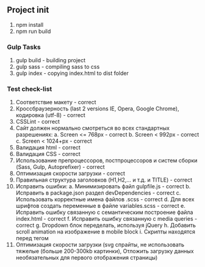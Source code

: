 ## Project init
1. npm install
2. npm run build

### Gulp Tasks
1. gulp build - building project
2. gulp sass - compiling sass to css
3. gulp index - copying index.html to dist folder

### Test check-list
1. Соответствие макету - correct
2. Кроссбраузерность (last 2 versions IE, Opera, Google Chrome), кодировка (utf-8) - correct
3. CSSLint - correct
4. Сайт должен нормально смотреться во всех стандартных разрешениях:
    a. Screen <= 768px - correct
    b. Screen < 992px - correct
    c. Screen < 1024+px - correct
5. Валидация html - correct
6. Валидация CSS - correct
7. Использование препроцессоров, постпроцессоров и систем сборки (Sass, Gulp, Autoprefixer) - correct
8. Оптимизация скорости загрузки - correct
9. Правильная структура заголовков (H1,H2,… и т.д. и TITLE) - correct
10. Исправить ошибки:
    a. Минимизировать файл gulpfile.js - correct
    b. Исправить в package.json раздел devDependencies - correct
    c. Использовать корректные имена файлов .scss - correct
    d. Для всех шрифтов создать переменные в файле variables.scss - correct
    e. Исправить ошибку связанную с семантическим построение файла index.html - correct
    f. Исправить ошибку связанную с media queries - correct
    g. Dropdown блок переделать,  используя jQuery
    h. Добавить scroll animation на изображение в mobile block
    i. Скрипты находятся перед тегом </body>
11. Оптимизация скорости загрузки (svg спрайты, не использовать тяжелые (больше 200-300kb картинки),
        Отложить загрузку данных необязательных для первого отображения страницы)